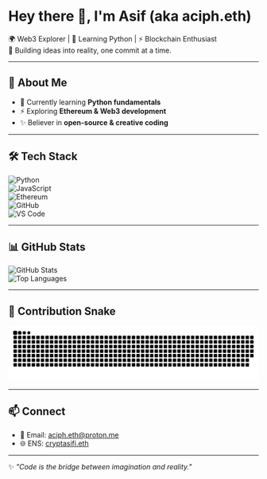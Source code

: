 # Hey there 👋, I'm Asif (aka aciph.eth)

🌍 Web3 Explorer | 🐍 Learning Python | ⚡ Blockchain Enthusiast  
🚀 Building ideas into reality, one commit at a time.

---

## 🚀 About Me
- 🌱 Currently learning **Python fundamentals**  
- ⚡ Exploring **Ethereum & Web3 development**  
- ✨ Believer in **open-source & creative coding**  

---

## 🛠️ Tech Stack
![Python](https://img.shields.io/badge/Python-3776AB?style=for-the-badge&logo=python&logoColor=white)  
![JavaScript](https://img.shields.io/badge/JavaScript-323330?style=for-the-badge&logo=javascript&logoColor=F7DF1E)  
![Ethereum](https://img.shields.io/badge/Ethereum-3C3C3D?style=for-the-badge&logo=ethereum&logoColor=white)  
![GitHub](https://img.shields.io/badge/GitHub-100000?style=for-the-badge&logo=github&logoColor=white)  
![VS Code](https://img.shields.io/badge/VS%20Code-0078D4?style=for-the-badge&logo=visual-studio-code&logoColor=white)  

---

## 📊 GitHub Stats
![GitHub Stats](https://github-readme-stats.vercel.app/api?username=aciph-eth&show_icons=true&theme=tokyonight)  
![Top Languages](https://github-readme-stats.vercel.app/api/top-langs/?username=aciph-eth&layout=compact&theme=tokyonight)

---

## 🐍 Contribution Snake
![Contribution Snake](https://raw.githubusercontent.com/aciph-eth/aciph-eth/output/snake.svg)

---

## 📫 Connect
- 📧 Email: [aciph.eth@proton.me](mailto:aciph.eth@proton.me)  
- 🌐 ENS: [cryptasifi.eth](https://app.ens.domains/name/cryptasifi.eth)

---

✨ *"Code is the bridge between imagination and reality."*  
